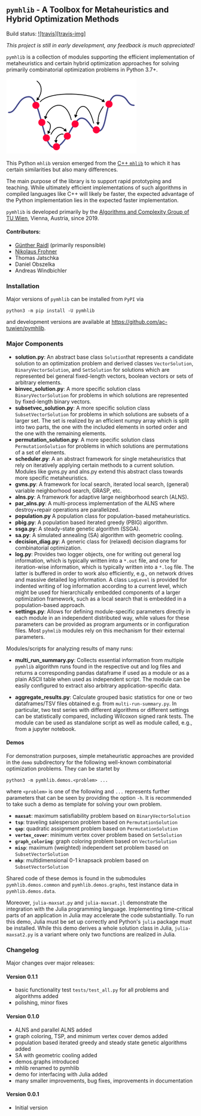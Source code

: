 ## `pymhlib` - A Toolbox for Metaheuristics and Hybrid Optimization Methods

Build status:
[![travis][travis-img]](https://travis-ci.org/ac-tuwien/pymhlib)

_This project is still in early development, any feedback is much appreciated!_

`pymhlib` is a collection of modules supporting the efficient implementation of metaheuristics 
and certain hybrid optimization approaches for solving primarily combinatorial optimization 
problems in Python 3.7+.

![ ](mh.png)

This Python `mhlib` version emerged from the 
[C++ `mhlib`](https://bitbucket.org/ads-tuwien/mhlib) to which it has certain similarities 
but also many differences.

The main purpose of the library is to support rapid prototyping and teaching. 
While ultimately efficient implementations of such algorithms in compiled 
languages like C++ will likely be faster, the expected advantage of the Python
implementation lies in the expected faster implementation.

`pymhlib` is developed primarily by the 
[Algorithms and Complexity Group of TU Wien](https://www.ac.tuwien.ac.at), 
Vienna, Austria, since 2019.

#### Contributors:
- [Günther Raidl](https://www.ac.tuwien.ac.at/raidl) (primarily responsible)
- [Nikolaus Frohner](https://www.ac.tuwien.ac.at/nfrohner)
- Thomas Jatschka
- Daniel Obszelka
- Andreas Windbichler

### Installation

Major versions of `pymhlib` can be installed from `PyPI` via

    python3 -m pip install -U pymhlib
    
and development versions are available at https://github.com/ac-tuwien/pymhlib.

### Major Components

- **solution.py**:
    An abstract base class `Solution`that represents a candidate solution to an optimization problem and
    derived classes `VectorSolution`, `BinaryVectorSolution`, and `SetSolution` for solutions which are
    represented bei general fixed-length vectors, boolean vectors or sets of arbitrary elements.
- **binvec_solution.py**:
    A more specific solution class `BinaryVectorSolution` for problems in which solutions are represented by
    fixed-length binary vectors.
- **subsetvec_solution.py**:
    A more specific solution class `SubsetVectorSolution` for problems in which solutions are subsets of a 
    larger set. The set is realized by an efficient numpy array which is split into two parts, 
    the one with the included elements in sorted order and the one with the remaining elements.
- **permutation_solution.py**:
    A more specific solution class `PermutationSolution` for problems in which solutions are permutations of a
    set of elements.
- **scheduler.py**:
    A an abstract framework for single metaheuristics that rely on iteratively applying certain 
    methods to a current solution. Modules like gvns.py and alns.py extend this abstract class towards
    more specific metaheuristics.
- **gvns.py**:
    A framework for local search, iterated local search, (general) variable neighborhood 
    search, GRASP, etc.
- **alns.py**:
    A framework for adaptive large neighborhood search (ALNS).
- **par_alns.py**:
    A multi-process implementation of the ALNS where destroy+repair operations are parallelized.
- **population.py**
    A population class for population-based metaheuristics.
- **pbig.py**:
    A population based iterated greedy (PBIG) algorithm.
- **ssga.py**:
    A steady-state genetic algorithm (SSGA).
- **sa.py**:
    A simulated annealing (SA) algorithm with geometric cooling.
- **decision_diag.py**:
    A generic class for (relaxed) decision diagrams for combinatorial optimization.
- **log.py**:
    Provides two logger objects, one for writing out general log information, which is typically
    written into a `*.out`  file, and one for iteration-wise information, which is typically
    written into a `*.log` file. The latter is buffered in order to work also efficiently, e.g., 
    on network drives and massive detailed log information. 
    A class `LogLevel` is provided for indented writing of log information according to a current level, 
    which might be used for hierarchically embedded components of a larger optimization framework,
    such as a local search that is embedded in a population-based approach.   
- **settings.py**:
    Allows for defining module-specific parameters directly in each module in an independent  distributed
    way, while values for these parameters can be provided as program arguments or in
    configuration files. Most `pyhmlib` modules rely on this mechanism for their external parameters.

Modules/scripts for analyzing results of many runs:

- **multi_run_summary.py**:
    Collects essential information from multiple `pymhlib` algorithm runs found in the respective out and log files
    and returns a corresponding pandas dataframe if used as a module or as a plain ASCII table when used as
    independent script. The module can be easily configured to extract also arbitrary application-specific data.
    
- **aggregate_results.py**:
    Calculate grouped basic statistics for one or two dataframes/TSV files obtained e.g. from `multi-run-summary.py`.
    In particular, two test series with different algorithms or different settings can be statistically
    compared, including Wilcoxon signed rank tests. The module can be used as standalone script as well 
    as module called, e.g., from a jupyter notebook.


#### Demos

For demonstration purposes, simple metaheuristic approaches are provided in the `demo` subdirectory for the following
well-known combinatorial optimization problems. They can be startet by

    python3 -m pymhlib.demos.<problem> ...

where `<problem>` is one of the following and `...` represents further parameters that can be seen by providing 
the option `-h`.
It is recommended to take such a demo as template 
for solving your own problem.

- **`maxsat`**: maximum satisfiability problem based on `BinaryVectorSolution`
- **`tsp`**: traveling salesperson problem based on `PermutationSolution`
- **`qap`**: quadratic assignment problem based on `PermutationSolution`
- **`vertex_cover`**: minimum vertex cover problem based on `SetSolution`
- **`graph_coloring`**: graph coloring problem based on `VectorSolution`
- **`misp`**: maximum (weighted) independent set problem based on `SubsetVectorSolution`
- **`mkp`**: multidimensional 0-1 knapsack problem based on `SubsetVectorSolution`

Shared code of these demos is found in the submodules `pymhlib.demos.common` and `pymhlib.demos.graphs`,
test instance data in `pymhlib.demos.data`.

Moreover, `julia-maxsat.py` and `julia-maxsat.jl` demonstrate the integration with the Julia programming language.
Implementing time-critical parts of an application in Julia may accelerate the code substantially.
To run this demo, Julia must be set up correctly and Python's `julia` package must be installed.
While this demo derives a whole solution class in Julia, `julia-maxsat2.py` is a variant where only two functions 
are realized in Julia.
 

### Changelog

Major changes over major releases:

#### Version 0.1.1

- basic functionality test `tests/test_all.py` for all problems and
  algorithms added
- polishing, minor fixes

#### Version 0.1.0 
- ALNS and parallel ALNS added
- graph coloring, TSP, and minimum vertex cover demos added
- population based iterated greedy and steady state genetic algorithms added
- SA with geometric cooling added
- demos.graphs introduced
- mhlib renamed to pymhlib
- demo for interfacing with Julia added
- many smaller improvements, bug fixes, improvements in documentation 

#### Version 0.0.1 
- Initial version

